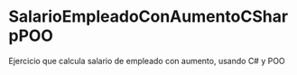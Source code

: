 # SalarioEmpleadoConAumentoCSharpPOO
Ejercicio que calcula salario de empleado con aumento, usando C# y POO
